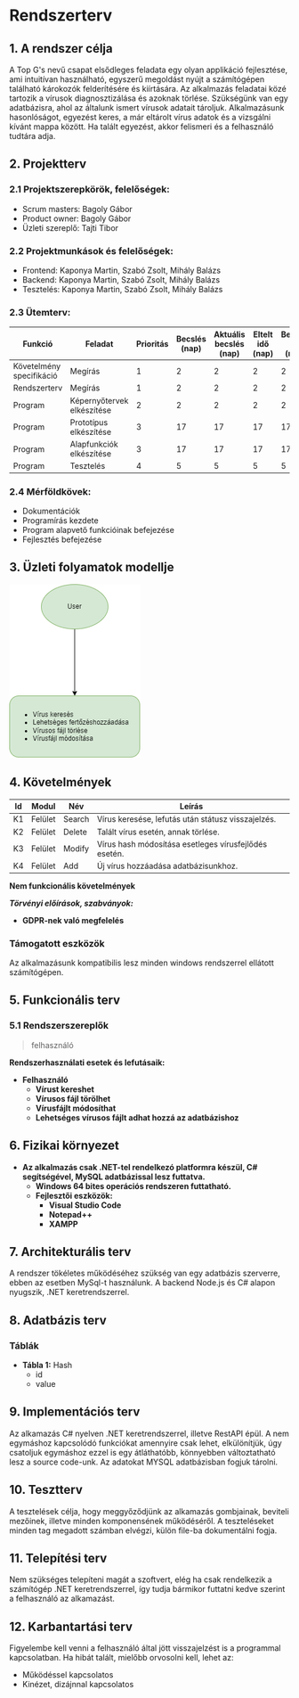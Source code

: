 # Rendszerterv
## 1. A rendszer célja

A Top G's nevű csapat elsődleges feladata egy olyan applikáció fejlesztése, ami intuitívan használható, egyszerű megoldást nyújt a számítógépen található károkozók felderítésére és kiírtására. Az alkalmazás feladatai közé tartozik a vírusok diagnosztizálása és azoknak törlése. Szükségünk van egy adatbázisra, ahol az általunk ismert vírusok adatait tároljuk. Alkalmazásunk hasonlóságot, egyezést keres, a már eltárolt vírus adatok és a vizsgálni kívánt mappa között. Ha talált egyezést, akkor felismeri és a felhasználó tudtára adja.

## 2. Projektterv

### 2.1 Projektszerepkörök, felelőségek:
   * Scrum masters: Bagoly Gábor
   * Product owner: Bagoly Gábor
   * Üzleti szereplő: Tajti Tibor

### 2.2 Projektmunkások és felelőségek:
   * Frontend: Kaponya Martin, Szabó Zsolt, Mihály Balázs
   * Backend: Kaponya Martin, Szabó Zsolt, Mihály Balázs
   * Tesztelés: Kaponya Martin, Szabó Zsolt, Mihály Balázs
### 2.3 Ütemterv:

|Funkció                  | Feladat                                | Prioritás | Becslés (nap) | Aktuális becslés (nap) | Eltelt idő (nap) | Becsült idő (nap) |
|-------------------------|----------------------------------------|-----------|---------------|------------------------|------------------|---------------------|
|Követelmény specifikáció |Megírás                                 |         1 |             2 |                      2 |                2 |                   2 |       |Funkcionális specifikáció|Megírás                                 |         1 |             2 |                      2 |                2 |                   2 |
|Rendszerterv             |Megírás                                 |         1 |             2 |                      2 |                2 |                   2 |
|Program                  |Képernyőtervek elkészítése              |         2 |             2 |                      2 |                2 |                   2 | 
|Program                  |Prototípus elkészítése                  |         3 |             17 |                      17 |                17 |                   17 |
|Program                  |Alapfunkciók elkészítése                |         3 |             17 |                      17 |                17 |                   17 |
|Program                  |Tesztelés                               |         4 |             5 |                      5 |                5 |                   5 |

### 2.4 Mérföldkövek:

   * Dokumentációk
   * Programírás kezdete
   * Program alapvető funkcióinak befejezése
   * Fejlesztés befejezése

## 3. Üzleti folyamatok modellje

![Üzleti folyamatok](../docs/pics/folyamat.png)

## 4. Követelmények

| Id | Modul | Név | Leírás |
| :---: | --- | --- | --- |
| K1 | Felület | Search | Vírus keresése, lefutás után státusz visszajelzés. |
| K2 | Felület | Delete | Talált vírus esetén, annak törlése. |
| K3 | Felület | Modify | Vírus hash módosítása esetleges vírusfejlődés esetén. |
| K4 | Felület | Add | Új vírus hozzáadása adatbázisunkhoz. |

  **Nem funkcionális követelmények**

  ***Törvényi előírások, szabványok:***
  - **GDPR-nek való megfelelés**

### Támogatott eszközök

Az alkalmazásunk kompatibilis lesz minden windows rendszerrel ellátott számítógépen.

## 5. Funkcionális terv

### 5.1 Rendszerszereplők

>felhasználó

  **Rendszerhasználati esetek és lefutásaik:**


 - **Felhasználó**
    - **Vírust kereshet**
    - **Vírusos fájl törölhet**
    - **Vírusfájlt módosíthat**
    - **Lehetséges vírusos fájlt adhat hozzá az adatbázishoz**

## 6. Fizikai környezet

- **Az alkalmazás csak .NET-tel rendelkezó platformra készül, C# segítségével, MySQL adatbázissal lesz futtatva.**
  - **Windows 64 bites operációs rendszeren futtatható.**
  - **Fejlesztői eszközök:**
    - **Visual Studio Code**
    - **Notepad++**
    - **XAMPP**

## 7. Architekturális terv

A rendszer tökéletes működéséhez szükség van egy adatbázis szerverre, ebben az esetben MySql-t használunk. A backend Node.js és C# alapon nyugszik, .NET keretrendszerrel.

## 8. Adatbázis terv

### **Táblák**
- **Tábla 1:** Hash
    - id
    - value

## 9. Implementációs terv

Az alkamazás C# nyelven .NET keretrendszerrel, illetve RestAPI épül. A nem egymáshoz kapcsolódó funkciókat amennyire csak lehet, elkülönítjük, úgy csatoljuk egymáshoz ezzel is egy átláthatóbb, könnyebben változtatható lesz a source code-unk. Az adatokat MYSQL adatbázisban fogjuk tárolni.

## 10. Tesztterv

A tesztelések célja, hogy meggyőződjünk az alkamazás gombjainak, beviteli mezőinek, illetve minden komponensének működéséről. A teszteléseket minden tag megadott számban elvégzi, külön file-ba dokumentálni fogja.

## 11. Telepítési terv

Nem szükséges telepíteni magát a szoftvert, elég ha csak rendelkezik a számítógép .NET keretrendszerrel, így tudja bármikor futtatni kedve szerint a felhasználó az alkamazást.

## 12. Karbantartási terv

Figyelembe kell venni a felhasználó által jött visszajelzést is a programmal kapcsolatban.
Ha hibát talált, mielőbb orvosolni kell, lehet az:
*	Működéssel kapcsolatos
*	Kinézet, dizájnnal kapcsolatos
